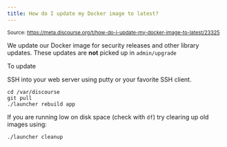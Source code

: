 ```yaml
---
title: How do I update my Docker image to latest?
---
```


<small class="doc-source">Source: https://meta.discourse.org/t/how-do-i-update-my-docker-image-to-latest/23325</small>

We update our Docker image for security releases and other library updates. These updates are **not** picked up in `admin/upgrade`

To update

SSH into your web server using putty or your favorite SSH client. 

```text
cd /var/discourse
git pull
./launcher rebuild app
```

If you are running low on disk space (check with `df`) try clearing up old images using:

```
./launcher cleanup
```
